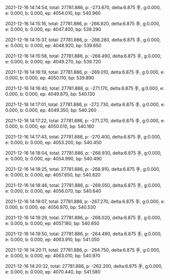 2021-12-16 14:14:54, total: 27781.886, p: -273.670, delta:6.875 手, g:0.000, e: 0.000, b: 0.000, ep: 4054.010, bp: 540.960

2021-12-16 14:15:16, total: 27781.886, p: -266.920, delta:6.875 手, g:0.000, e: 0.000, b: 0.000, ep: 4047.400, bp: 539.290

2021-12-16 14:15:37, total: 27781.886, p: -268.280, delta:6.875 手, g:0.000, e: 0.000, b: 0.000, ep: 4048.920, bp: 539.650

2021-12-16 14:15:58, total: 27781.886, p: -268.490, delta:6.875 手, g:0.000, e: 0.000, b: 0.000, ep: 4049.270, bp: 539.720

2021-12-16 14:16:19, total: 27781.886, p: -269.010, delta:6.875 手, g:0.000, e: 0.000, b: 0.000, ep: 4050.110, bp: 539.890

2021-12-16 14:16:40, total: 27781.886, p: -271.170, delta:6.875 手, g:0.000, e: 0.000, b: 0.000, ep: 4049.870, bp: 540.130

2021-12-16 14:17:01, total: 27781.886, p: -272.730, delta:6.875 手, g:0.000, e: 0.000, b: 0.000, ep: 4049.350, bp: 540.260

2021-12-16 14:17:22, total: 27781.886, p: -271.270, delta:6.875 手, g:0.000, e: 0.000, b: 0.000, ep: 4050.010, bp: 540.160

2021-12-16 14:17:43, total: 27781.886, p: -270.400, delta:6.875 手, g:0.000, e: 0.000, b: 0.000, ep: 4053.200, bp: 540.450

2021-12-16 14:18:04, total: 27781.886, p: -268.930, delta:6.875 手, g:0.000, e: 0.000, b: 0.000, ep: 4054.990, bp: 540.490

2021-12-16 14:18:25, total: 27781.886, p: -268.910, delta:6.875 手, g:0.000, e: 0.000, b: 0.000, ep: 4057.650, bp: 540.820

2021-12-16 14:18:46, total: 27781.886, p: -269.050, delta:6.875 手, g:0.000, e: 0.000, b: 0.000, ep: 4056.070, bp: 540.640

2021-12-16 14:19:07, total: 27781.886, p: -267.270, delta:6.875 手, g:0.000, e: 0.000, b: 0.000, ep: 4056.970, bp: 540.530

2021-12-16 14:19:29, total: 27781.886, p: -268.020, delta:6.875 手, g:0.000, e: 0.000, b: 0.000, ep: 4057.180, bp: 540.650

2021-12-16 14:19:50, total: 27781.886, p: -264.490, delta:6.875 手, g:0.000, e: 0.000, b: 0.000, ep: 4063.910, bp: 541.050

2021-12-16 14:20:11, total: 27781.886, p: -264.750, delta:6.875 手, g:0.000, e: 0.000, b: 0.000, ep: 4063.010, bp: 540.970

2021-12-16 14:20:32, total: 27781.886, p: -262.200, delta:6.875 手, g:0.000, e: 0.000, b: 0.000, ep: 4070.440, bp: 541.580